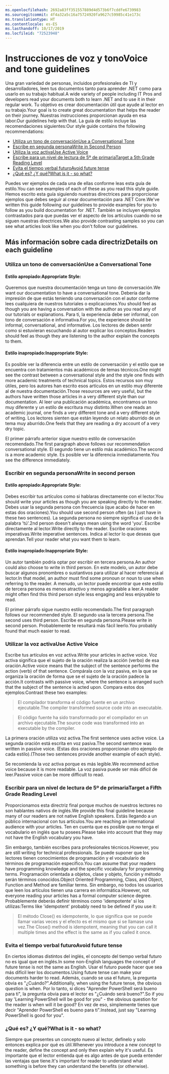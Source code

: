 ```yaml
---
ms.openlocfilehash: 2692a83ff351557889d4d573b6f7cddfe6739983
ms.sourcegitcommit: 4f4a32a5c16a75724920fa9627c59985c41e173c
ms.translationtype: HT
ms.contentlocale: es-ES
ms.lasthandoff: 10/17/2019
ms.locfileid: "72523948"
---
```

# <a name="voice-and-tone-guidelines"></a><span data-ttu-id="ccdd3-101">Instrucciones de voz y tono</span><span class="sxs-lookup"><span data-stu-id="ccdd3-101">Voice and tone guidelines</span></span>

<span data-ttu-id="ccdd3-102">Una gran variedad de personas, incluidos profesionales de TI y desarrolladores, leen tus documentos tanto para aprender .NET como para usarlo en su trabajo habitual.</span><span class="sxs-lookup"><span data-stu-id="ccdd3-102">A wide variety of people including IT Pros and developers read your documents both to learn .NET and to use it in their regular work.</span></span>
<span data-ttu-id="ccdd3-103">Tu objetivo es crear documentación útil que ayude al lector en su trabajo.</span><span class="sxs-lookup"><span data-stu-id="ccdd3-103">Your goal is to create great documentation that helps the reader on their journey.</span></span> <span data-ttu-id="ccdd3-104">Nuestras instrucciones proporcionan ayuda en esa labor.</span><span class="sxs-lookup"><span data-stu-id="ccdd3-104">Our guidelines help with that.</span></span> <span data-ttu-id="ccdd3-105">La guía de estilo incluye las recomendaciones siguientes:</span><span class="sxs-lookup"><span data-stu-id="ccdd3-105">Our style guide contains the following recommendations:</span></span>

- [<span data-ttu-id="ccdd3-106">Utiliza un tono de conversación</span><span class="sxs-lookup"><span data-stu-id="ccdd3-106">Use a Conversational Tone</span></span>](#use-a-conversational-tone)
- [<span data-ttu-id="ccdd3-107">Escribe en segunda persona</span><span class="sxs-lookup"><span data-stu-id="ccdd3-107">Write in Second Person</span></span>](#write-in-2nd-person)
- [<span data-ttu-id="ccdd3-108">Utiliza la voz activa</span><span class="sxs-lookup"><span data-stu-id="ccdd3-108">Use Active Voice</span></span>](#use-active-voice)
- [<span data-ttu-id="ccdd3-109">Escribe para un nivel de lectura de 5º de primaria</span><span class="sxs-lookup"><span data-stu-id="ccdd3-109">Target a 5th Grade Reading Level</span></span>](#target-a-fifth-grade-reading-level)
- [<span data-ttu-id="ccdd3-110">Evita el tiempo verbal futuro</span><span class="sxs-lookup"><span data-stu-id="ccdd3-110">Avoid future tense</span></span>](#avoid-future-tense)
- [<span data-ttu-id="ccdd3-111">¿Qué es? ¿Y qué?</span><span class="sxs-lookup"><span data-stu-id="ccdd3-111">What is it - so what?</span></span>](#what-is-it-so-what)

<span data-ttu-id="ccdd3-112">Puedes ver ejemplos de cada una de ellas conforme leas esta guía de estilo.</span><span class="sxs-lookup"><span data-stu-id="ccdd3-112">You can see examples of each of these as you read this style guide.</span></span> <span data-ttu-id="ccdd3-113">Hemos escrito esta guía siguiendo nuestras directrices para proporcionar ejemplos que debes seguir al crear documentación para .NET Core.</span><span class="sxs-lookup"><span data-stu-id="ccdd3-113">We've written this guide following our guidelines to provide examples for you to follow as you build documentation for .NET.</span></span> <span data-ttu-id="ccdd3-114">También se incluyen ejemplos contrastados para que puedas ver el aspecto de los artículos cuando no se siguen nuestras directrices.</span><span class="sxs-lookup"><span data-stu-id="ccdd3-114">We also provide contrasting samples so you can see what articles look like when you don't follow our guidelines.</span></span>

## <a name="details-on-each-guideline"></a><span data-ttu-id="ccdd3-115">Más información sobre cada directriz</span><span class="sxs-lookup"><span data-stu-id="ccdd3-115">Details on each guideline</span></span>

### <a name="use-a-conversational-tone"></a><span data-ttu-id="ccdd3-116">Utiliza un tono de conversación</span><span class="sxs-lookup"><span data-stu-id="ccdd3-116">Use a Conversational Tone</span></span>

#### <a name="appropriate-style"></a><span data-ttu-id="ccdd3-117">Estilo apropiado:</span><span class="sxs-lookup"><span data-stu-id="ccdd3-117">Appropriate Style:</span></span>

<span data-ttu-id="ccdd3-118">Queremos que nuestra documentación tenga un tono de conversación.</span><span class="sxs-lookup"><span data-stu-id="ccdd3-118">We want our documentation to have a conversational tone.</span></span> <span data-ttu-id="ccdd3-119">Debería dar la impresión de que estás teniendo una conversación con el autor conforme lees cualquiera de nuestros tutoriales o explicaciones.</span><span class="sxs-lookup"><span data-stu-id="ccdd3-119">You should feel as though you are having a conversation with the author as you read any of our tutorials or explanations.</span></span>
<span data-ttu-id="ccdd3-120">Para ti, la experiencia debe ser informal, con tono de conversación e informativa.</span><span class="sxs-lookup"><span data-stu-id="ccdd3-120">For you, the experience should be informal, conversational, and informative.</span></span> <span data-ttu-id="ccdd3-121">Los lectores de deben sentir como si estuvieran escuchando al autor explicar los conceptos.</span><span class="sxs-lookup"><span data-stu-id="ccdd3-121">Readers should feel as though they are listening to the author explain the concepts to them.</span></span>

#### <a name="inappropriate-style"></a><span data-ttu-id="ccdd3-122">Estilo inapropiado:</span><span class="sxs-lookup"><span data-stu-id="ccdd3-122">Inappropriate Style:</span></span>

<span data-ttu-id="ccdd3-123">Es posible ver la diferencia entre un estilo de conversación y el estilo que se encuentra con tratamientos más académicos de temas técnicos.</span><span class="sxs-lookup"><span data-stu-id="ccdd3-123">One might see the contrast between a conversational style and the style one finds with more academic treatments of technical topics.</span></span> <span data-ttu-id="ccdd3-124">Estos recursos son muy útiles, pero los autores han escrito esos artículos en un estilo muy diferente al de nuestra documentación.</span><span class="sxs-lookup"><span data-stu-id="ccdd3-124">Those resources are very useful, but the authors have written those articles in a very different style than our documentation.</span></span> <span data-ttu-id="ccdd3-125">Al leer una publicación académica, encontramos un tono muy diferente y un estilo de escritura muy distinto.</span><span class="sxs-lookup"><span data-stu-id="ccdd3-125">When one reads an academic journal, one finds a very different tone and a very different style of writing.</span></span>
<span data-ttu-id="ccdd3-126">Los lectores sienten que están leyendo un relato aburrido de un tema muy aburrido.</span><span class="sxs-lookup"><span data-stu-id="ccdd3-126">One feels that they are reading a dry account of a very dry topic.</span></span>

<span data-ttu-id="ccdd3-127">El primer párrafo anterior sigue nuestro estilo de conversación recomendado.</span><span class="sxs-lookup"><span data-stu-id="ccdd3-127">The first paragraph above follows our recommendation conversational style.</span></span> <span data-ttu-id="ccdd3-128">El segundo tiene un estilo más académico.</span><span class="sxs-lookup"><span data-stu-id="ccdd3-128">The second is a more academic style.</span></span> <span data-ttu-id="ccdd3-129">Es posible ver la diferencia inmediatamente.</span><span class="sxs-lookup"><span data-stu-id="ccdd3-129">You see the difference immediately.</span></span>

### <a name="write-in-second-person"></a><span data-ttu-id="ccdd3-130">Escribir en segunda persona</span><span class="sxs-lookup"><span data-stu-id="ccdd3-130">Write in second person</span></span>

#### <a name="appropriate-style"></a><span data-ttu-id="ccdd3-131">Estilo apropiado:</span><span class="sxs-lookup"><span data-stu-id="ccdd3-131">Appropriate Style:</span></span>

<span data-ttu-id="ccdd3-132">Debes escribir tus artículos como si hablaras directamente con el lector.</span><span class="sxs-lookup"><span data-stu-id="ccdd3-132">You should write your articles as though you are speaking directly to the reader.</span></span> <span data-ttu-id="ccdd3-133">Debes usar la segunda persona con frecuencia (que acabo de hacer en estas dos oraciones).</span><span class="sxs-lookup"><span data-stu-id="ccdd3-133">You should use second person often (as I just have in these two sentences).</span></span> <span data-ttu-id="ccdd3-134">La segunda persona no siempre significa el uso de la palabra 'tú'.</span><span class="sxs-lookup"><span data-stu-id="ccdd3-134">2nd person doesn't always mean using the word 'you'.</span></span> <span data-ttu-id="ccdd3-135">Escribe directamente al lector.</span><span class="sxs-lookup"><span data-stu-id="ccdd3-135">Write directly to the reader.</span></span> <span data-ttu-id="ccdd3-136">Escribe oraciones imperativas.</span><span class="sxs-lookup"><span data-stu-id="ccdd3-136">Write imperative sentences.</span></span>
<span data-ttu-id="ccdd3-137">Indica al lector lo que deseas que aprendan.</span><span class="sxs-lookup"><span data-stu-id="ccdd3-137">Tell your reader what you want them to learn.</span></span>

#### <a name="inappropriate-style"></a><span data-ttu-id="ccdd3-138">Estilo inapropiado:</span><span class="sxs-lookup"><span data-stu-id="ccdd3-138">Inappropriate Style:</span></span>

<span data-ttu-id="ccdd3-139">Un autor también podría optar por escribir en tercera persona.</span><span class="sxs-lookup"><span data-stu-id="ccdd3-139">An author could also choose to write in third person.</span></span> <span data-ttu-id="ccdd3-140">En este modelo, un autor debe buscar algunos pronombres o sustantivos para utilizar al hacer referencia al lector.</span><span class="sxs-lookup"><span data-stu-id="ccdd3-140">In that model, an author must find some pronoun or noun to use when referring to the reader.</span></span> <span data-ttu-id="ccdd3-141">A menudo, un lector puede encontrar que este estilo de tercera persona es menos atractivo y menos agradable a leer.</span><span class="sxs-lookup"><span data-stu-id="ccdd3-141">A reader might often find this third person style less engaging and less enjoyable to read.</span></span>

<span data-ttu-id="ccdd3-142">El primer párrafo sigue nuestro estilo recomendado.</span><span class="sxs-lookup"><span data-stu-id="ccdd3-142">The first paragraph follows our recommended style.</span></span> <span data-ttu-id="ccdd3-143">El segundo usa la tercera persona.</span><span class="sxs-lookup"><span data-stu-id="ccdd3-143">The second uses third person.</span></span> <span data-ttu-id="ccdd3-144">Escribe en segunda persona.</span><span class="sxs-lookup"><span data-stu-id="ccdd3-144">Please write in second person.</span></span> <span data-ttu-id="ccdd3-145">Probablemente te resultará más fácil leerlo.</span><span class="sxs-lookup"><span data-stu-id="ccdd3-145">You probably found that much easier to read.</span></span>

### <a name="use-active-voice"></a><span data-ttu-id="ccdd3-146">Utilizar la voz activa</span><span class="sxs-lookup"><span data-stu-id="ccdd3-146">Use Active Voice</span></span>

<span data-ttu-id="ccdd3-147">Escribe tus artículos en voz activa.</span><span class="sxs-lookup"><span data-stu-id="ccdd3-147">Write your articles in active voice.</span></span> <span data-ttu-id="ccdd3-148">Voz activa significa que el sujeto de la oración realiza la acción (verbo) de esa oración.</span><span class="sxs-lookup"><span data-stu-id="ccdd3-148">Active voice means that the subject of the sentence performs the action (verb) of that sentence.</span></span> <span data-ttu-id="ccdd3-149">Compárala con la voz pasiva, en la que se organiza la oración de forma que se el sujeto de la oración padece la acción.</span><span class="sxs-lookup"><span data-stu-id="ccdd3-149">It contrasts with passive voice, where the sentence is arranged such that the subject of the sentence is acted upon.</span></span> <span data-ttu-id="ccdd3-150">Compara estos dos ejemplos:</span><span class="sxs-lookup"><span data-stu-id="ccdd3-150">Contrast these two examples:</span></span>

><span data-ttu-id="ccdd3-151">El compilador transforma el código fuente en un archivo ejecutable.</span><span class="sxs-lookup"><span data-stu-id="ccdd3-151">The compiler transformed source code into an executable.</span></span>

><span data-ttu-id="ccdd3-152">El código fuente ha sido transformado por el compilador en un archivo ejecutable.</span><span class="sxs-lookup"><span data-stu-id="ccdd3-152">The source code was transformed into an executable by the compiler.</span></span>

<span data-ttu-id="ccdd3-153">La primera oración utiliza voz activa.</span><span class="sxs-lookup"><span data-stu-id="ccdd3-153">The first sentence uses active voice.</span></span> <span data-ttu-id="ccdd3-154">La segunda oración está escrita en voz pasiva.</span><span class="sxs-lookup"><span data-stu-id="ccdd3-154">The second sentence was written in passive voice.</span></span>
<span data-ttu-id="ccdd3-155">(Estas dos oraciones proporcionan otro ejemplo de cada estilo).</span><span class="sxs-lookup"><span data-stu-id="ccdd3-155">(Those two sentences provide another example of each style).</span></span>

<span data-ttu-id="ccdd3-156">Se recomienda la voz activa porque es más legible.</span><span class="sxs-lookup"><span data-stu-id="ccdd3-156">We recommend active voice because it is more readable.</span></span> <span data-ttu-id="ccdd3-157">La voz pasiva puede ser más difícil de leer.</span><span class="sxs-lookup"><span data-stu-id="ccdd3-157">Passive voice can be more difficult to read.</span></span>

### <a name="target-a-fifth-grade-reading-level"></a><span data-ttu-id="ccdd3-158">Escribir para un nivel de lectura de 5º de primaria</span><span class="sxs-lookup"><span data-stu-id="ccdd3-158">Target a Fifth Grade Reading Level</span></span>

<span data-ttu-id="ccdd3-159">Proporcionamos esta directriz final porque muchos de nuestros lectores no son hablantes nativos de inglés.</span><span class="sxs-lookup"><span data-stu-id="ccdd3-159">We provide this final guideline because many of our readers are not native English speakers.</span></span>
<span data-ttu-id="ccdd3-160">Estás llegando a un público internacional con tus artículos.</span><span class="sxs-lookup"><span data-stu-id="ccdd3-160">You are reaching an international audience with your articles.</span></span> <span data-ttu-id="ccdd3-161">Ten en cuenta que es posible que no tenga el vocabulario en inglés que tu posees.</span><span class="sxs-lookup"><span data-stu-id="ccdd3-161">Please take into account that they may not have the English vocabulary you have.</span></span>

<span data-ttu-id="ccdd3-162">Sin embargo, también escribes para profesionales técnicos.</span><span class="sxs-lookup"><span data-stu-id="ccdd3-162">However, you are still writing for technical professionals.</span></span> <span data-ttu-id="ccdd3-163">Se puede suponer que los lectores tienen conocimientos de programación y el vocabulario de términos de programación específico.</span><span class="sxs-lookup"><span data-stu-id="ccdd3-163">You can assume that your readers have programming knowledge and the specific vocabulary for programming terms.</span></span> <span data-ttu-id="ccdd3-164">Programación orientada a objetos, clase y objeto, función y método serán términos conocidos.</span><span class="sxs-lookup"><span data-stu-id="ccdd3-164">Object Oriented Programming, Class, and Object, Function and Method are familiar terms.</span></span> <span data-ttu-id="ccdd3-165">Sin embargo, no todos los usuarios que leen los artículos tienen una carrera en informática.</span><span class="sxs-lookup"><span data-stu-id="ccdd3-165">However, not everyone reading your articles has a formal computer science degree.</span></span> <span data-ttu-id="ccdd3-166">Probablemente deberás definir términos como 'idempotente' si los utilizas:</span><span class="sxs-lookup"><span data-stu-id="ccdd3-166">Terms like 'idempotent' probably need to be defined if you use it:</span></span>

> <span data-ttu-id="ccdd3-167">El método Close() es idempotente, lo que significa que se puede llamar varias veces y el efecto es el mismo que si se llamase una vez.</span><span class="sxs-lookup"><span data-stu-id="ccdd3-167">The Close() method is idempotent, meaning that you can call it multiple times and the effect is the same as if you called it once.</span></span>

### <a name="avoid-future-tense"></a><span data-ttu-id="ccdd3-168">Evita el tiempo verbal futuro</span><span class="sxs-lookup"><span data-stu-id="ccdd3-168">Avoid future tense</span></span>

<span data-ttu-id="ccdd3-169">En ciertos idiomas distintos del inglés, el concepto del tiempo verbal futuro no es igual que en inglés.</span><span class="sxs-lookup"><span data-stu-id="ccdd3-169">In some non-English languages the concept of future tense is not the same as English.</span></span> <span data-ttu-id="ccdd3-170">Usar el futuro puede hacer que sea más difícil leer los documentos.</span><span class="sxs-lookup"><span data-stu-id="ccdd3-170">Using future tense can make your documents harder to read.</span></span> <span data-ttu-id="ccdd3-171">Además, cuando se usa el futuro, la pregunta obvia es "¿Cuándo?".</span><span class="sxs-lookup"><span data-stu-id="ccdd3-171">Additionally, when using the future tense, the obvious question is when.</span></span> <span data-ttu-id="ccdd3-172">Por lo tanto, si dices "Aprender PowerShell será bueno para ti", la pregunta obvia para el lector es "¿Cuándo será bueno?".</span><span class="sxs-lookup"><span data-stu-id="ccdd3-172">So if you say 'Learning PowerShell will be good for you" - the obvious question for the reader is when will it be good?</span></span> <span data-ttu-id="ccdd3-173">En vez de eso, simplemente tienes que decir "Aprender PowerShell es bueno para ti".</span><span class="sxs-lookup"><span data-stu-id="ccdd3-173">Instead, just say "Learning PowerShell is good for you".</span></span>

### <a name="what-is-it---so-what"></a><span data-ttu-id="ccdd3-174">¿Qué es? ¿Y qué?</span><span class="sxs-lookup"><span data-stu-id="ccdd3-174">What is it - so what?</span></span>

<span data-ttu-id="ccdd3-175">Siempre que presentes un concepto nuevo al lector, defínelo y solo entonces explica por qué es útil.</span><span class="sxs-lookup"><span data-stu-id="ccdd3-175">Whenever you introduce a new concept to the reader, define the concept and only then explain why it's useful.</span></span> <span data-ttu-id="ccdd3-176">Es importante que el lector entienda qué es algo antes de que pueda entender las ventajas que tiene.</span><span class="sxs-lookup"><span data-stu-id="ccdd3-176">It's important for reader to understand what something is before they can understand the benefits (or otherwise).</span></span>
